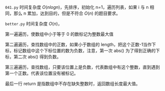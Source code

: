 `041.py` 时间复杂度 $O(nlogn)$，先排序，初始化 n=1，遍历列表，如果 i 与 n 相同，那么 n 累加，达到目的，但是不符合 $O(n)$ 的题目要求。

`better.py` 时间复杂度 $O(n)$，

第一遍遍历，使数组中小于等于 0 的数标记为整数最大值

第二遍遍历，查找数组中的正数，如果小于数组的 length，把这个正数-1当作下标，标记数组中这个下标位置的数为负数，注意，第一次 abs() 为了得到正确的下标，第二次 abs() 得到负数。

第三遍遍历，查找数组，只要该位置上是负数，代表数组中有这个整数，直到遇到第一个正数。代表该位置没有被标记。

最后一行 return 是指数组中不存在缺失整数时，返回数组长度最大值。